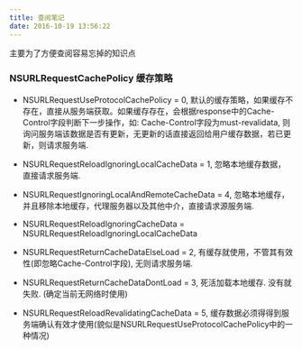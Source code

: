 ```yaml
---
title: 查阅笔记
date: 2016-10-19 13:56:22
---
```


主要为了方便查阅容易忘掉的知识点

### NSURLRequestCachePolicy 缓存策略

* NSURLRequestUseProtocolCachePolicy = 0, 默认的缓存策略，如果缓存不存在，直接从服务端获取。如果缓存存在，会根据response中的Cache-Control字段判断下一步操作，如: Cache-Control字段为must-revalidata, 则询问服务端该数据是否有更新，无更新的话直接返回给用户缓存数据，若已更新，则请求服务端.


*  NSURLRequestReloadIgnoringLocalCacheData = 1, 忽略本地缓存数据，直接请求服务端.

*  NSURLRequestIgnoringLocalAndRemoteCacheData = 4, 忽略本地缓存，并且移除本地缓存，代理服务器以及其他中介，直接请求源服务端.

*  NSURLRequestReloadIgnoringCacheData = NSURLRequestReloadIgnoringLocalCacheData

*  NSURLRequestReturnCacheDataElseLoad = 2, 有缓存就使用，不管其有效性(即忽略Cache-Control字段), 无则请求服务端.

*  NSURLRequestReturnCacheDataDontLoad = 3, 死活加载本地缓存. 没有就失败. (确定当前无网络时使用)

*  NSURLRequestReloadRevalidatingCacheData = 5, 缓存数据必须得得到服务端确认有效才使用(貌似是NSURLRequestUseProtocolCachePolicy中的一种情况)